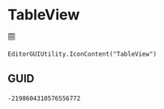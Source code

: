 # TableView
![](/img/TableView.png)

``` CSharp
EditorGUIUtility.IconContent("TableView")
```
## GUID
```
-2198604310576556772
```
